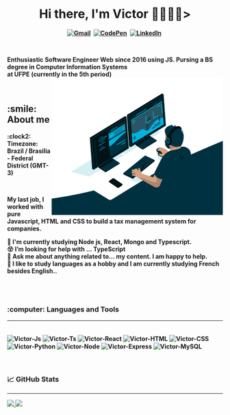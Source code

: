 <p>
  <h1 align="center"><b>Hi there, I'm Victor 👩🏻‍💻👋></h1>  
</p>

<p align="center">  
  <a href="mailto:victorneves15@gmail.com"><img src="https://img.shields.io/badge/Gmail-D14836?style=for-the-badge&logo=gmail&logoColor=white" alt="Gmail"/></a>&nbsp;
  <a href="https://codepen.io/victorneves15"><img src="https://img.shields.io/badge/Codepen-000000?style=for-the-badge&logo=codepen&logoColor=white" alt="CodePen" /></a>&nbsp;
  <a href="https://www.linkedin.com/in/victor-neves-27006763/"><img src="https://img.shields.io/badge/LinkedIn-0077B5?style=for-the-badge&logo=linkedin&logoColor=white" alt="LinkedIn"/></a>&nbsp;
</p>
</br>

<p>Enthusiastic Software Engineer Web since 2016 using JS. Pursing a BS degree in Computer Information Systems <br>at UFPE (currently in the 5th period)   
<img align="right" alt="GIF" src="https://github.com/vnevescode/vnevescode/blob/main/code.gif?raw=true" width="400" height="320" />
</p>
<br />


<h2 align="left">:smile: About me</h2>
<p align="left">
:clock2: Timezone: Brazil / Brasilia - Federal District (GMT-3)
</p>
<br />
<p>My last job, I worked with pure Javascript, HTML and CSS to build a tax management system for companies.</p>

:muscle: I'm currently studying Node js, React, Mongo and Typescript.<br />
:dizzy_face: I’m looking for help with ... TypeScript<br />
💬 Ask me about anything related to... my content. I am happy to help.<br />
:memo: I like to study languages as a hobby and I am currently studying French besides English.. <br />

<br />
<br />

<p>
<h3 align="left">:computer: Languages and Tools</h3>
</p>


---
  
<div style="display: inline_block"><br>
  <img align="center" alt="Victor-Js" height="60" width="80" src="https://cdn.jsdelivr.net/gh/devicons/devicon/icons/javascript/javascript-original.svg">
  <img align="center" alt="Victor-Ts" height="60" width="80" src="https://cdn.jsdelivr.net/gh/devicons/devicon/icons/typescript/typescript-original.svg">
  <img align="center" alt="Victor-React" height="60" width="80" src="https://cdn.jsdelivr.net/gh/devicons/devicon/icons/react/react-original-wordmark.svg">
  <img align="center" alt="Victor-HTML" height="60" width="80" src="https://cdn.jsdelivr.net/gh/devicons/devicon/icons/html5/html5-original-wordmark.svg">
  <img align="center" alt="Victor-CSS" height="60" width="80" src="https://cdn.jsdelivr.net/gh/devicons/devicon/icons/css3/css3-original-wordmark.svg">
  <img align="center" alt="Victor-Python" height="60" width="80" src="https://cdn.jsdelivr.net/gh/devicons/devicon/icons/python/python-original.svg">
  <img align="center" alt="Victor-Node" height="60" width="80" src="https://cdn.jsdelivr.net/gh/devicons/devicon/icons/nodejs/nodejs-original-wordmark.svg" />
  <img align="center" alt="Victor-Express" height="60" width="80" src="https://cdn.jsdelivr.net/gh/devicons/devicon/icons/express/express-original-wordmark.svg" />
  <img align="center" alt="Victor-MySQL" height="60" width="80" src="https://cdn.jsdelivr.net/gh/devicons/devicon/icons/mysql/mysql-original-wordmark.svg" />
</div>

<br />
<br />

<p>
<h3 align="left"> &#x1f4c8 GitHub Stats</h3>
</p>

---

<div align="">
  <a href="https://github.com/vnevescode">
  <img height="180em" src="https://github-readme-stats.vercel.app/api?username=vnevescode&show_icons=true&theme=cobalt&include_all_commits=true&count_private=true"/>
  <img height="180em" src="https://github-readme-stats.vercel.app/api/top-langs/?username=vnevescode&layout=compact&langs_count=7&theme=cobalt"/>
</div>
  
